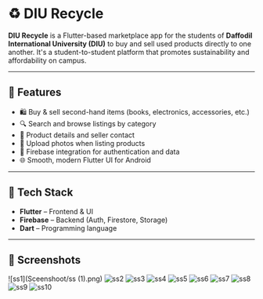 # ♻️ DIU Recycle

**DIU Recycle** is a Flutter-based marketplace app for the students of **Daffodil International University (DIU)** to buy and sell used products directly to one another. It's a student-to-student platform that promotes sustainability and affordability on campus.

---

## 🚀 Features

- 🛍️ Buy & sell second-hand items (books, electronics, accessories, etc.)
- 🔍 Search and browse listings by category
- 🧾 Product details and seller contact
- 📸 Upload photos when listing products
- 📲 Firebase integration for authentication and data
- 🌐 Smooth, modern Flutter UI for Android

---

## 🔧 Tech Stack

- **Flutter** – Frontend & UI
- **Firebase** – Backend (Auth, Firestore, Storage)
- **Dart** – Programming language

---

## 📱 Screenshots
![ss1](Sceenshoot/ss (1).png)
![ss2](Sceenshoot/ss(2).png)
![ss3](Sceenshoot/ss(3).png)
![ss4](Sceenshoot/ss(4).png)
![ss5](Sceenshoot/ss(5).png)
![ss6](Sceenshoot/ss(6).png)
![ss7](Sceenshoot/ss(7).png)
![ss8](Sceenshoot/ss(8).png)
![ss9](Sceenshoot/ss(9).png)
![ss10](Sceenshoot/ss(10).png)